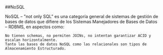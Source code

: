 ##NoSQL

NoSQL – "not only SQL” es una categoría general de sistemas de gestión de bases de datos que difiere de los Sistemas Manejadores 
de Bases de Datos – RDBMS, en aspectos como:

    No tienen schemas, no permiten JOINs, no intentan garantizar ACID y escalan horizontalmente.
    Tanto las bases de datos NoSQL como las relacionales son tipos de Almacenamiento Estructurado. 
